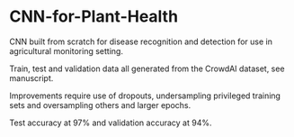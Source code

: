 # CNN-for-Plant-Health
CNN built from scratch for disease recognition and detection for use in agricultural monitoring setting.

Train, test and validation data all generated from the CrowdAI dataset, see manuscript.

Improvements require use of dropouts, undersampling privileged training sets and oversampling others and larger epochs.

Test accuracy at 97% and validation accuracy at 94%.
